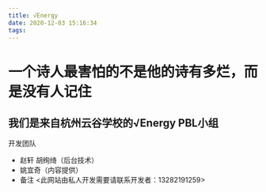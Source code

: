 ```yaml
---
title: √Energy
date: 2020-12-03 15:16:34
tags:
---
```

# 一个诗人最害怕的不是他的诗有多烂，而是没有人记住
## 我们是来自杭州云谷学校的√Energy PBL小组



开发团队
- 赵轩 胡绚绮（后台技术）
- 姚宜奇（内容提供）
- 备注 <此网站由私人开发需要请联系开发者：13282191259>





